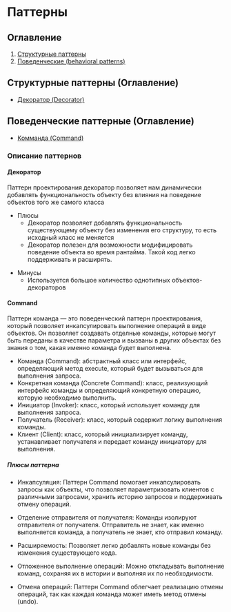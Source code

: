 # Паттерны

## Оглавление
1. [Структурные паттерны](#structPatterns)
2. [Поведенческие (behavioral patterns)](#behavioral)


## Структурные паттерны (Оглавление) <a name="structPatterns"></a>
- [Декоратор (Decorator)](#decorator)

## Поведенческие паттерные (Оглавление) <a name="behavioral"></a>
- [Комманда (Command)](#command)
### Описание паттернов
#### Декоратор <a name="decorator"></a>

  Паттерн проектирования декоратор позволяет нам динамически добавлять функциональность объекту без влияния на поведение объектов того же самого класса
+ Плюсы
  + Декоратор позволяет добавлять функциональность существующему объекту без изменения его структуру, то есть исходный класс не меняется
  + Декоратор полезен для возможности модифицировать поведение объекта во время рантайма. Такой код легко поддерживать и расширять.
- Минусы
  - Используется большое количество однотипных объектов-декораторов

#### Command <a name="command"></a>

Паттерн команда — это поведенческий паттерн проектирования, который позволяет инкапсулировать выполнение операций в виде объектов. Он позволяет создавать отделные команды, которые могут быть переданы в качестве параметра и вызваны в других объектах без знания о том, какая именно команда будет выполнена.

+ Команда (Command): абстрактный класс или интерфейс, определяющий метод execute, который будет вызываться для выполнения запроса.
+ Конкретная команда (Concrete Command): класс, реализующий интерфейс команды и определяющий конкретную операцию, которую необходимо выполнить.
+ Инициатор (Invoker): класс, который использует команду для выполнения запроса.
+ Получатель (Receiver): класс, который содержит логику выполнения команды.
+ Клиент (Client): класс, который инициализирует команду, устанавливает получателя и передает команду инициатору для выполнения.

##### Плюсы паттерна 
+ Инкапсуляция: Паттерн Command помогает инкапсулировать запросы как объекты, что позволяет параметризовать клиентов с различными запросами, хранить историю запросов и поддерживать отмену операций.

+ Отделение отправителя от получателя: Команды изолируют отправителя от получателя. Отправитель не знает, как именно выполняется команда, а получатель не знает, кто отправил команду.

+ Расширяемость: Позволяет легко добавлять новые команды без изменения существующего кода.

+ Отложенное выполнение операций: Можно откладывать выполнение команд, сохраняя их в истории и выполняя их по необходимости.

+ Отмена операций: Паттерн Command облегчает реализацию отмены операций, так как каждая команда может иметь метод отмены (undo).